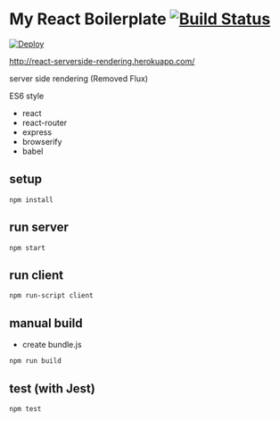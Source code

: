 # My React Boilerplate  [![Build Status](https://travis-ci.org/sohta2/react-boilerplate.svg?branch=master)](https://travis-ci.org/sohta2/react-boilerplate)


[![Deploy](https://www.herokucdn.com/deploy/button.png)](https://heroku.com/deploy?template=https://github.com/sohta2/react-boilerplate)

http://react-serverside-rendering.herokuapp.com/

server side rendering (Removed Flux)

ES6 style

* react
* react-router
* express
* browserify
* babel

## setup
```
npm install
```

## run server
```
npm start
```

## run client
```
npm run-script client
```

## manual build
* create bundle.js
```
npm run build
```

## test (with Jest)

```
npm test
```
